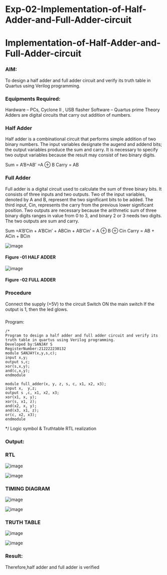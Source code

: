 # Exp-02-Implementation-of-Half-Adder-and-Full-Adder-circuit

# Implementation-of-Half-Adder-and-Full-Adder-circuit
### AIM:
To design a half adder and full adder circuit and verify its truth table in Quartus using Verilog programming.

### Equipments Required:
Hardware – PCs, Cyclone II , USB flasher
Software – Quartus prime
Theory
Adders are digital circuits that carry out addition of numbers.

### Half Adder
Half adder is a combinational circuit that performs simple addition of two binary numbers. The input variables designate the augend and addend bits; the output variables produce the sum and carry. It is necessary to specify two output variables because the result may consist of two binary digits.

Sum = A’B+AB’ =A ⊕ B Carry = AB

### Full Adder
Full adder is a digital circuit used to calculate the sum of three binary bits. It consists of three inputs and two outputs. Two of the input variables, denoted by A and B, represent the two significant bits to be added. The third input, Cin, represents the carry from the previous lower significant position. Two outputs are necessary because the arithmetic sum of three binary digits ranges in value from 0 to 3, and binary 2 or 3 needs two digits. The two outputs are sum and carry.

Sum =A’B’Cin + A’BCin’ + ABCin + AB’Cin’ = A ⊕ B ⊕ Cin Carry = AB + ACin + BCin

 ![image](https://user-images.githubusercontent.com/36288975/163552156-a13e5a56-c638-4110-97d9-8896907c8d25.png)

#### Figure -01 HALF ADDER 


![image](https://user-images.githubusercontent.com/36288975/163552057-b3547877-6d07-45b4-b7e0-bcfebfad9e1d.png)

#### Figure -02 FULL ADDER 

### Procedure

Connect the supply (+5V) to the circuit
Switch ON the main switch
If the output is 1, then the led glows.
### 
Program:
```
/*
Program to design a half adder and full adder circuit and verify its truth table in quartus using Verilog programming.
Developed by:SANJAY S 
RegisterNumber:212222230132
module SANJAY(x,y,s,c);
input x,y;
output s,c;
xor(s,x,y);
and(c,x,y);
endmodule

module full_adder(x, y, z, s, c, x1, x2, x3);
input x,  y,z;
output s ,c, x1, x2, x3;
xor(x1, x, y);
xor(s, x1, z);
and(x2, x, y);
and(x3, x1, z);
or(c, x2, x3);
endmodule
```
*/
Logic symbol & Truthtable
RTL realization

### Output:
### RTL
![image](https://user-images.githubusercontent.com/119091638/234603545-b3093e7d-f671-4426-9f9e-73f600cf8804.png)

![image](https://user-images.githubusercontent.com/119091638/234603715-4a060791-942e-4051-bd8b-d5c1c1b7bcc0.png)

### TIMING DIAGRAM

![image](https://user-images.githubusercontent.com/119091638/234603871-448ce548-09a3-4233-ba0a-a78c0a1c75ea.png)


![image](https://user-images.githubusercontent.com/119091638/234603993-541c0d4b-2ed9-441a-9e8f-40ce25a5401e.png)

### TRUTH TABLE 

![image](https://user-images.githubusercontent.com/119091638/234604152-cc058752-b116-4ddb-a80c-dc1272524b8f.png)

![image](https://user-images.githubusercontent.com/119091638/234604236-e030b500-5838-4384-ad74-5a7b055ba424.png)


### Result:

Therefore,half adder and full adder is verified
